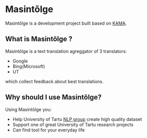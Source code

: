 # Masintõlge

Masintõlge is a development project built based on [KAMA](https://github.com/fishel/kama).

## What is Masintõlge ?

Masintõlge is a text translation agreggator of 3 translators:
- Google
- Bing(Microsoft)
- UT

which collect feedback about best translations. 

## Why should I use Masintõlge?

Using Masintõlge you:

- Help University of Tartu [NLP group](http://nlp.cs.ut.ee/) create high quality dataset
- Support one of great University of Tartu research projects
- Can find tool for your everyday life


